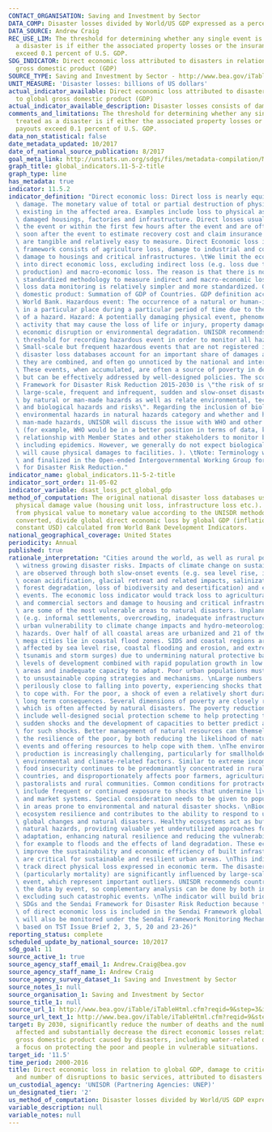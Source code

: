 ```yaml
---
CONTACT_ORGANISATION: Saving and Investment by Sector
DATA_COMP: Disaster losses divided by World/US GDP expressed as a percentage
DATA_SOURCE: Andrew Craig
REC_USE_LIM: The threshold for determining whether any single event is treated as
  a disaster is if either the associated property losses or the insurance payouts
  exceed 0.1 percent of U.S. GDP.
SDG_INDICATOR: Direct economic loss attributed to disasters in relation to global
  gross domestic product (GDP)
SOURCE_TYPE: Saving and Investment by Sector - http://www.bea.gov/iTable/iTableHtml.cfm?reqid=9&step=3&isuri=1&903=137
UNIT_MEASURE: 'Disaster losses: billions of US dollars'
actual_indicator_available: Direct economic loss attributed to disasters in relation
  to global gross domestic product (GDP)
actual_indicator_available_description: Disaster losses consists of damage to fixed.
comments_and_limitations: The threshold for determining whether any single event is
  treated as a disaster is if either the associated property losses or the insurance
  payouts exceed 0.1 percent of U.S. GDP.
data_non_statistical: false
date_metadata_updated: 10/2017
date_of_national_source_publication: 8/2017
goal_meta_link: http://unstats.un.org/sdgs/files/metadata-compilation/Metadata-Goal-11.pdf
graph_title: global_indicators.11-5-2-title
graph_type: line
has_metadata: true
indicator: 11.5.2
indicator_definition: "Direct economic loss: Direct loss is nearly equivalent to physical\
  \ damage. The monetary value of total or partial destruction of physical assets\
  \ existing in the affected area. Examples include loss to physical assets such as\
  \ damaged housings, factories and infrastructure. Direct losses usually happen during\
  \ the event or within the first few hours after the event and are often assessed\
  \ soon after the event to estimate recovery cost and claim insurance payments. These\
  \ are tangible and relatively easy to measure. Direct Economic loss in this indicator\
  \ framework consists of agriculture loss, damage to industrial and commercial facilities,\
  \ damage to housings and critical infrastructures. \tWe limit the economic loss\
  \ into direct economic loss, excluding indirect loss (e.g. loss due to interrupted\
  \ production) and macro-economic loss. The reason is that there is not yet universally\
  \ standardized methodology to measure indirect and macro-economic loss while direct\
  \ loss data monitoring is relatively simpler and more standardized. Global gross\
  \ domestic product: Summation of GDP of Countries. GDP definition according to the\
  \ World Bank. Hazardous event: The occurrence of a natural or human-induced phenomenon\
  \ in a particular place during a particular period of time due to the existence\
  \ of a hazard. Hazard: A potentially damaging physical event, phenomenon or human\
  \ activity that may cause the loss of life or injury, property damage, social and\
  \ economic disruption or environmental degradation. UNISDR recommends setting NO\
  \ threshold for recording hazardous event in order to monitor all hazardous events.\
  \ Small-scale but frequent hazardous events that are not registered in international\
  \ disaster loss databases account for an important share of damages and losses when\
  \ they are combined, and often go unnoticed by the national and international community.\
  \ These events, when accumulated, are often a source of poverty in developing countries\
  \ but can be effectively addressed by well-designed policies. The scope of the Sendai\
  \ Framework for Disaster Risk Reduction 2015-2030 is \"the risk of small-scale and\
  \ large-scale, frequent and infrequent, sudden and slow-onset disasters, caused\
  \ by natural or man-made hazards as well as relate environmental, technological\
  \ and biological hazards and risks\". Regarding the inclusion of biological and\
  \ environmental hazards in natural hazards category and whether and how to integrate\
  \ man-made hazards, UNISDR will discuss the issue with WHO and other organizations\
  \ (for example, WHO would be in a better position in terms of data, knowledge and\
  \ relationship with Member States and other stakeholders to monitor biological events\
  \ including epidemics. However, we generally do not expect biological disasters\
  \ will cause physical damages to facilities. ). \tNote: Terminology will be discussed\
  \ and finalized in the Open-ended Intergovernmental Working Group for Sendai Framework\
  \ for Disaster Risk Reduction."
indicator_name: global_indicators.11-5-2-title
indicator_sort_order: 11-05-02
indicator_variable: dsast_loss_pct_global_gdp
method_of_computation: The original national disaster loss databases usually register
  physical damage value (housing unit loss, infrastructure loss etc.). Need conversion
  from physical value to monetary value according to the UNISDR methodology. After
  converted, divide global direct economic loss by global GDP (inflation adjusted,
  constant USD) calculated from World Bank Development Indicators.
national_geographical_coverage: United States
periodicity: Annual
published: true
rationale_interpretation: "Cities around the world, as well as rural populations,\
  \ witness growing disaster risks. Impacts of climate change on sustainable development\
  \ are observed through both slow-onset events (e.g. sea level rise, increasing temperatures,\
  \ ocean acidification, glacial retreat and related impacts, salinization, land and\
  \ forest degradation, loss of biodiversity and desertification) and extreme weather\
  \ events. The economic loss indicator would track loss to agricultural, industrial\
  \ and commercial sectors and damage to housing and critical infrastructure. \nCities\
  \ are some of the most vulnerable areas to natural disasters. Unplanned urban development\
  \ (e.g. informal settlements, overcrowding, inadequate infrastructures) exacerbates\
  \ urban vulnerability to climate change impacts and hydro-meteorological and geological\
  \ hazards. Over half of all coastal areas are urbanized and 21 of the world's 33\
  \ mega cities lie in coastal flood zones. SIDS and coastal regions are particularly\
  \ affected by sea level rise, coastal flooding and erosion, and extreme events (e.g.\
  \ tsunamis and storm surges) due to undermining natural protective barriers, low\
  \ levels of development combined with rapid population growth in low lying coastal\
  \ areas and inadequate capacity to adapt. Poor urban populations must often resort\
  \ to unsustainable coping strategies and mechanisms. \nLarge numbers of people remain\
  \ perilously close to falling into poverty, experiencing shocks that they are unable\
  \ to cope with. For the poor, a shock of even a relatively short duration can have\
  \ long term consequences. Several dimensions of poverty are closely related to environment,\
  \ which is often affected by natural disasters. The poverty reduction agenda could\
  \ include well-designed social protection scheme to help protecting the poor against\
  \ sudden shocks and the development of capacities to better predict and prepare\
  \ for such shocks. Better management of natural resources can themselves strengthen\
  \ the resilience of the poor, by both reducing the likelihood of natural hazardous\
  \ events and offering resources to help cope with them. \nThe environment for food\
  \ production is increasingly challenging, particularly for smallholders, due to\
  \ environmental and climate-related factors. Similar to extreme income poverty,\
  \ food insecurity continues to be predominantly concentrated in rural areas of developing\
  \ countries, and disproportionately affects poor farmers, agricultural workers,\
  \ pastoralists and rural communities. Common conditions for protracted crisis situations\
  \ include frequent or continued exposure to shocks that undermine livelihoods, food\
  \ and market systems. Special consideration needs to be given to population living\
  \ in areas prone to environmental and natural disaster shocks. \nBiodiversity provides\
  \ ecosystem resilience and contributes to the ability to respond to unpredictable\
  \ global changes and natural disasters. Healthy ecosystems act as buffers against\
  \ natural hazards, providing valuable yet underutilized approaches for climate change\
  \ adaptation, enhancing natural resilience and reducing the vulnerability of people,\
  \ for example to floods and the effects of land degradation. These ecosystem services\
  \ improve the sustainability and economic efficiency of built infrastructure, and\
  \ are critical for sustainable and resilient urban areas. \nThis indicator will\
  \ track direct physical loss expressed in economic term. The disaster loss data\
  \ (particularly mortality) are significantly influenced by large-scale catastrophic\
  \ event, which represent important outliers. UNISDR recommends countries to report\
  \ the data by event, so complementary analysis can be done by both including and\
  \ excluding such catastrophic events. \nThe indicator will build bridge between\
  \ SDGs and the Sendai Framework for Disaster Risk Reduction because the reduction\
  \ of direct economic loss is included in the Sendai Framework global targets and\
  \ will also be monitored under the Sendai Framework Monitoring Mechanism. \n(mainly\
  \ based on TST Issue Brief 2, 3, 5, 20 and 23-26)"
reporting_status: complete
scheduled_update_by_national_source: 10/2017
sdg_goal: 11
source_active_1: true
source_agency_staff_email_1: Andrew.Craig@bea.gov
source_agency_staff_name_1: Andrew Craig
source_agency_survey_dataset_1: Saving and Investment by Sector
source_notes_1: null
source_organisation_1: Saving and Investment by Sector
source_title_1: null
source_url_1: http://www.bea.gov/iTable/iTableHtml.cfm?reqid=9&step=3&isuri=1&903=137
source_url_text_1: http://www.bea.gov/iTable/iTableHtml.cfm?reqid=9&step=3&isuri=1&903=137
target: By 2030, significantly reduce the number of deaths and the number of people
  affected and substantially decrease the direct economic losses relative to global
  gross domestic product caused by disasters, including water-related disasters, with
  a focus on protecting the poor and people in vulnerable situations.
target_id: '11.5'
time_period: 2000-2016
title: Direct economic loss in relation to global GDP, damage to critical infrastructure
  and number of disruptions to basic services, attributed to disasters
un_custodial_agency: 'UNISDR (Partnering Agencies: UNEP)'
un_designated_tier: '2'
us_method_of_computation: Disaster losses divided by World/US GDP expressed as a percentage
variable_description: null
variable_notes: null
---
```

